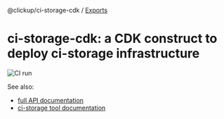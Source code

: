@clickup/ci-storage-cdk / [Exports](modules.md)

# ci-storage-cdk: a CDK construct to deploy ci-storage infrastructure

![CI run](https://github.com/clickup/ci-storage-cdk/actions/workflows/ci.yml/badge.svg?branch=main)

See also:
- [full API documentation](https://github.com/clickup/ci-storage-cdk/blob/master/docs/modules.md)
- [ci-storage tool documentation](https://github.com/dimikot/ci-storage)
